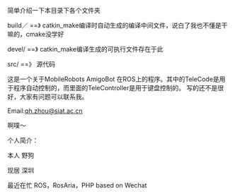 简单介绍一下本目录下各个文件夹

build／	==》	catkin_make编译时自动生成的编译中间文件，说白了我也不懂是干嘛的，cmake没学好

devel/	==》	catkin_make编译生成的可执行文件存在于此

src/	==》	源代码

这是一个关于MobileRobots AmigoBot 在ROS上的程序。其中的TeleCode是用于程序自动控制的，而里面的TeleController是用于键盘控制的。
写的还不是很好，大家有问题可以联系我。

Email:qh.zhou@siat.ac.cn

啊噗～

个人简介：

本人      	野狗

现居		深圳

最近在忙	ROS，RosAria，PHP based on Wechat




